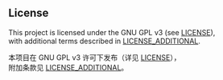## License

This project is licensed under the GNU GPL v3 (see [LICENSE](./LICENSE)),  
with additional terms described in [LICENSE_ADDITIONAL](./LICENSE_ADDITIONAL).

本项目在 GNU GPL v3 许可下发布（详见 [LICENSE](./LICENSE)），  
附加条款见 [LICENSE_ADDITIONAL](./LICENSE_ADDITIONAL)。
